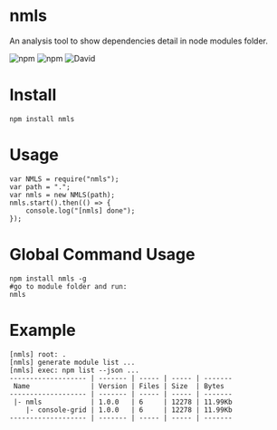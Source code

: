 # nmls
An analysis tool to show dependencies detail in node modules folder.

![npm](https://img.shields.io/npm/v/nmls.svg)
![npm](https://img.shields.io/npm/dt/nmls.svg)
![David](https://img.shields.io/david/cenfun/nmls.svg)

# Install
```
npm install nmls
```

# Usage
```
var NMLS = require("nmls");
var path = ".";
var nmls = new NMLS(path);
nmls.start().then(() => {
    console.log("[nmls] done");
});
```
# Global Command Usage
```
npm install nmls -g
#go to module folder and run:
nmls
```
# Example
```
[nmls] root: .
[nmls] generate module list ...
[nmls] exec: npm list --json ...
------------------- | ------- | ----- | ----- | -------
 Name               | Version | Files | Size  | Bytes
------------------- | ------- | ----- | ----- | -------
 |- nmls            | 1.0.0   | 6     | 12278 | 11.99Kb
    |- console-grid | 1.0.0   | 6     | 12278 | 11.99Kb
------------------- | ------- | ----- | ----- | -------
```
